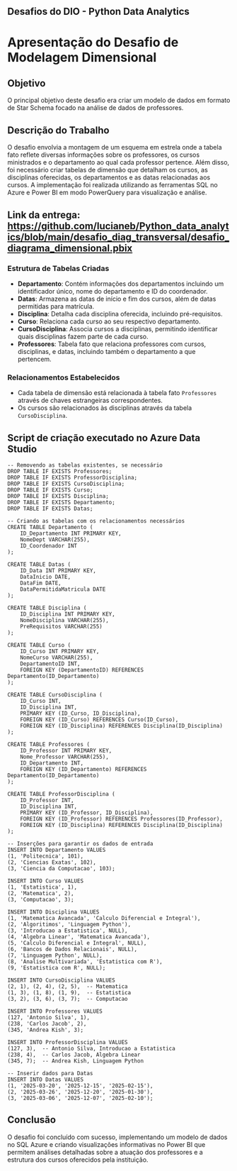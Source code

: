 ## Desafios do DIO - Python Data Analytics

# Apresentação do Desafio de Modelagem Dimensional

## Objetivo
O principal objetivo deste desafio era criar um modelo de dados em formato de Star Schema focado na análise de dados de professores. 

## Descrição do Trabalho
O desafio envolvia a montagem de um esquema em estrela onde a tabela fato reflete diversas informações sobre os professores, os cursos ministrados e o departamento ao qual cada professor pertence. Além disso, foi necessário criar tabelas de dimensão que detalham os cursos, as disciplinas oferecidas, os departamentos e as datas relacionadas aos cursos.
A implementação foi realizada utilizando as ferramentas SQL no Azure e Power BI em modo PowerQuery para visualização e análise.

## Link da entrega: https://github.com/lucianeb/Python_data_analytics/blob/main/desafio_diag_transversal/desafio_diagrama_dimensional.pbix

### Estrutura de Tabelas Criadas
- **Departamento**: Contém informações dos departamentos incluindo um identificador único, nome do departamento e ID do coordenador.
- **Datas**: Armazena as datas de início e fim dos cursos, além de datas permitidas para matrícula.
- **Disciplina**: Detalha cada disciplina oferecida, incluindo pré-requisitos.
- **Curso**: Relaciona cada curso ao seu respectivo departamento.
- **CursoDisciplina**: Associa cursos a disciplinas, permitindo identificar quais disciplinas fazem parte de cada curso.
- **Professores**: Tabela fato que relaciona professores com cursos, disciplinas, e datas, incluindo também o departamento a que pertencem.

### Relacionamentos Estabelecidos
- Cada tabela de dimensão está relacionada à tabela fato `Professores` através de chaves estrangeiras correspondentes.
- Os cursos são relacionados às disciplinas através da tabela `CursoDisciplina`.

## Script de criação executado no Azure Data Studio
``` 
-- Removendo as tabelas existentes, se necessário
DROP TABLE IF EXISTS Professores;
DROP TABLE IF EXISTS ProfessorDisciplina;
DROP TABLE IF EXISTS CursoDisciplina;
DROP TABLE IF EXISTS Curso;
DROP TABLE IF EXISTS Disciplina;
DROP TABLE IF EXISTS Departamento;
DROP TABLE IF EXISTS Datas;

-- Criando as tabelas com os relacionamentos necessários
CREATE TABLE Departamento (
    ID_Departamento INT PRIMARY KEY,
    NomeDept VARCHAR(255),
    ID_Coordenador INT
);

CREATE TABLE Datas (
    ID_Data INT PRIMARY KEY,
    DataInicio DATE,
    DataFim DATE,
    DataPermitidaMatricula DATE
);

CREATE TABLE Disciplina (
    ID_Disciplina INT PRIMARY KEY,
    NomeDisciplina VARCHAR(255),
    PreRequisitos VARCHAR(255)
);

CREATE TABLE Curso (
    ID_Curso INT PRIMARY KEY,
    NomeCurso VARCHAR(255),
    DepartamentoID INT,
    FOREIGN KEY (DepartamentoID) REFERENCES Departamento(ID_Departamento)
);

CREATE TABLE CursoDisciplina (
    ID_Curso INT,
    ID_Disciplina INT,
    PRIMARY KEY (ID_Curso, ID_Disciplina),
    FOREIGN KEY (ID_Curso) REFERENCES Curso(ID_Curso),
    FOREIGN KEY (ID_Disciplina) REFERENCES Disciplina(ID_Disciplina)
);

CREATE TABLE Professores (
    ID_Professor INT PRIMARY KEY,
    Nome_Professor VARCHAR(255),
    ID_Departamento INT,
    FOREIGN KEY (ID_Departamento) REFERENCES Departamento(ID_Departamento)
);

CREATE TABLE ProfessorDisciplina (
    ID_Professor INT,
    ID_Disciplina INT,
    PRIMARY KEY (ID_Professor, ID_Disciplina),
    FOREIGN KEY (ID_Professor) REFERENCES Professores(ID_Professor),
    FOREIGN KEY (ID_Disciplina) REFERENCES Disciplina(ID_Disciplina)
);

-- Inserções para garantir os dados de entrada
INSERT INTO Departamento VALUES
(1, 'Politecnica', 101),
(2, 'Ciencias Exatas', 102),
(3, 'Ciencia da Computacao', 103);

INSERT INTO Curso VALUES
(1, 'Estatistica', 1),
(2, 'Matematica', 2),
(3, 'Computacao', 3);

INSERT INTO Disciplina VALUES
(1, 'Matematica Avancada', 'Calculo Diferencial e Integral'),
(2, 'Algoritimos', 'Linguagem Python'),
(3, 'Introducao a Estatistica', NULL),
(4, 'Algebra Linear', 'Matematica Avancada'),
(5, 'Calculo Diferencial e Integral', NULL),
(6, 'Bancos de Dados Relacionais', NULL),
(7, 'Linguagem Python', NULL),
(8, 'Analise Multivariada', 'Estatistica com R'),
(9, 'Estatistica com R', NULL);

INSERT INTO CursoDisciplina VALUES
(2, 1), (2, 4), (2, 5),  -- Matematica
(1, 3), (1, 8), (1, 9),  -- Estatistica
(3, 2), (3, 6), (3, 7);  -- Computacao

INSERT INTO Professores VALUES
(127, 'Antonio Silva', 1),
(238, 'Carlos Jacob', 2),
(345, 'Andrea Kish', 3);

INSERT INTO ProfessorDisciplina VALUES
(127, 3),  -- Antonio Silva, Introducao a Estatistica
(238, 4),  -- Carlos Jacob, Algebra Linear
(345, 7);  -- Andrea Kish, Linguagem Python

-- Inserir dados para Datas
INSERT INTO Datas VALUES
(1, '2025-03-20', '2025-12-15', '2025-02-15'),
(2, '2025-03-26', '2025-12-20', '2025-01-30'),
(3, '2025-03-06', '2025-12-07', '2025-02-10'); 
```


## Conclusão
O desafio foi concluído com sucesso, implementando um modelo de dados no SQL Azure e criando visualizações informativas no Power BI que permitem análises detalhadas sobre a atuação dos professores e a estrutura dos cursos oferecidos pela instituição.


